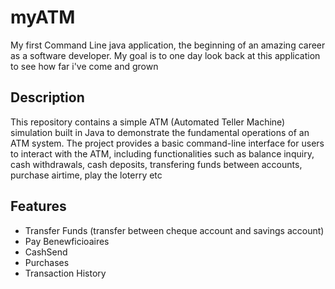 # myATM
<p>My first Command Line java application, the beginning of an amazing career as a software developer. My goal is to one day look back at this application to see how far i've come and grown<br> </p>

<h2>Description</h2>
<p>This repository contains a simple ATM (Automated Teller Machine) simulation built in Java to demonstrate the fundamental operations of an ATM system. The project provides a basic command-line interface for users to interact with the ATM, including functionalities such as balance inquiry, cash withdrawals, cash deposits, transfering funds between accounts, purchase airtime, play the loterry etc </p>

<h2>Features</h2>

<ul>
  <li>Transfer Funds (transfer between cheque account and savings account) </li>
  <li> Pay Benewficioaires </li>
  <li> CashSend </li>
  <li> Purchases </li>
  <li> Transaction History </li>
</ul>



